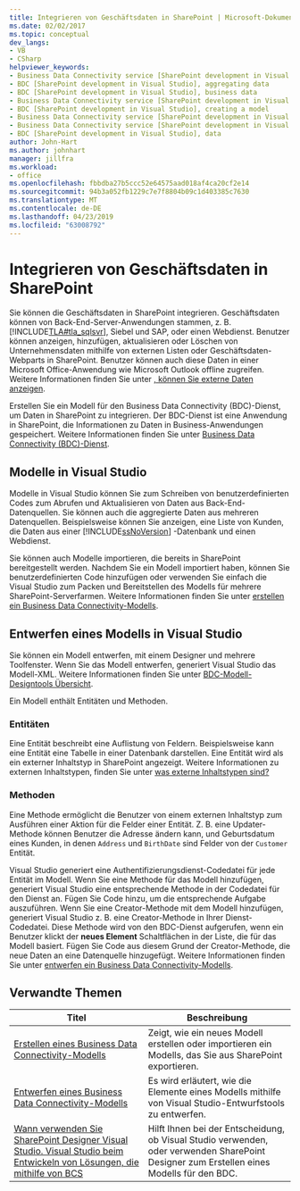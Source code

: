 ```yaml
---
title: Integrieren von Geschäftsdaten in SharePoint | Microsoft-Dokumentation
ms.date: 02/02/2017
ms.topic: conceptual
dev_langs:
- VB
- CSharp
helpviewer_keywords:
- Business Data Connectivity service [SharePoint development in Visual Studio], business data
- BDC [SharePoint development in Visual Studio], aggregating data
- BDC [SharePoint development in Visual Studio], business data
- Business Data Connectivity service [SharePoint development in Visual Studio], aggregating data
- BDC [SharePoint development in Visual Studio], creating a model
- Business Data Connectivity service [SharePoint development in Visual Studio], creating a model
- Business Data Connectivity service [SharePoint development in Visual Studio], data
- BDC [SharePoint development in Visual Studio], data
author: John-Hart
ms.author: johnhart
manager: jillfra
ms.workload:
- office
ms.openlocfilehash: fbbdba27b5ccc52e64575aad018af4ca20cf2e14
ms.sourcegitcommit: 94b3a052fb1229c7e7f8804b09c1d403385c7630
ms.translationtype: MT
ms.contentlocale: de-DE
ms.lasthandoff: 04/23/2019
ms.locfileid: "63008792"
---
```

# <a name="integrate-business-data-into-sharepoint"></a>Integrieren von Geschäftsdaten in SharePoint
  Sie können die Geschäftsdaten in SharePoint integrieren. Geschäftsdaten können von Back-End-Server-Anwendungen stammen, z. B. [!INCLUDE[TLA#tla_sqlsvr](../sharepoint/includes/tlasharptla-sqlsvr-md.md)], Siebel und SAP, oder einen Webdienst. Benutzer können anzeigen, hinzufügen, aktualisieren oder Löschen von Unternehmensdaten mithilfe von externen Listen oder Geschäftsdaten-Webparts in SharePoint.  Benutzer können auch diese Daten in einer Microsoft Office-Anwendung wie Microsoft Outlook offline zugreifen. Weitere Informationen finden Sie unter [, können Sie externe Daten anzeigen](http://go.microsoft.com/fwlink/?LinkId=169295).

 Erstellen Sie ein Modell für den Business Data Connectivity (BDC)-Dienst, um Daten in SharePoint zu integrieren. Der BDC-Dienst ist eine Anwendung in SharePoint, die Informationen zu Daten in Business-Anwendungen gespeichert. Weitere Informationen finden Sie unter [Business Data Connectivity (BDC)-Dienst](http://go.microsoft.com/fwlink/?LinkID=169276).

## <a name="models-in-visual-studio"></a>Modelle in Visual Studio
 Modelle in Visual Studio können Sie zum Schreiben von benutzerdefinierten Codes zum Abrufen und Aktualisieren von Daten aus Back-End-Datenquellen. Sie können auch die aggregierte Daten aus mehreren Datenquellen. Beispielsweise können Sie anzeigen, eine Liste von Kunden, die Daten aus einer [!INCLUDE[ssNoVersion](../sharepoint/includes/ssnoversion-md.md)] -Datenbank und einen Webdienst.

 Sie können auch Modelle importieren, die bereits in SharePoint bereitgestellt werden. Nachdem Sie ein Modell importiert haben, können Sie benutzerdefinierten Code hinzufügen oder verwenden Sie einfach die Visual Studio zum Packen und Bereitstellen des Modells für mehrere SharePoint-Serverfarmen. Weitere Informationen finden Sie unter [erstellen ein Business Data Connectivity-Modells](../sharepoint/creating-a-business-data-connectivity-model.md).

## <a name="design-a-model-in-visual-studio"></a>Entwerfen eines Modells in Visual Studio
 Sie können ein Modell entwerfen, mit einem Designer und mehrere Toolfenster. Wenn Sie das Modell entwerfen, generiert Visual Studio das Modell-XML. Weitere Informationen finden Sie unter [BDC-Modell-Designtools Übersicht](../sharepoint/bdc-model-design-tools-overview.md).

 Ein Modell enthält Entitäten und Methoden.

### <a name="entities"></a>Entitäten
 Eine Entität beschreibt eine Auflistung von Feldern. Beispielsweise kann eine Entität eine Tabelle in einer Datenbank darstellen. Eine Entität wird als ein externer Inhaltstyp in SharePoint angezeigt. Weitere Informationen zu externen Inhaltstypen, finden Sie unter [was externe Inhaltstypen sind?](http://go.microsoft.com/fwlink/?LinkId=169293)

### <a name="methods"></a>Methoden
 Eine Methode ermöglicht die Benutzer von einem externen Inhaltstyp zum Ausführen einer Aktion für die Felder einer Entität. Z. B. eine Updater-Methode können Benutzer die Adresse ändern kann, und Geburtsdatum eines Kunden, in denen `Address` und `BirthDate` sind Felder von der `Customer` Entität.

 Visual Studio generiert eine Authentifizierungsdienst-Codedatei für jede Entität im Modell. Wenn Sie eine Methode für das Modell hinzufügen, generiert Visual Studio eine entsprechende Methode in der Codedatei für den Dienst an. Fügen Sie Code hinzu, um die entsprechende Aufgabe auszuführen. Wenn Sie eine Creator-Methode mit dem Modell hinzufügen, generiert Visual Studio z. B. eine Creator-Methode in Ihrer Dienst-Codedatei. Diese Methode wird von den BDC-Dienst aufgerufen, wenn ein Benutzer klickt der **neues Element** Schaltflächen in der Liste, die für das Modell basiert. Fügen Sie Code aus diesem Grund der Creator-Methode, die neue Daten an eine Datenquelle hinzugefügt. Weitere Informationen finden Sie unter [entwerfen ein Business Data Connectivity-Modells](../sharepoint/designing-a-business-data-connectivity-model.md).

## <a name="related-topics"></a>Verwandte Themen

|Titel|Beschreibung|
|-----------|-----------------|
|[Erstellen eines Business Data Connectivity-Modells](../sharepoint/creating-a-business-data-connectivity-model.md)|Zeigt, wie ein neues Modell erstellen oder importieren ein Modells, das Sie aus SharePoint exportieren.|
|[Entwerfen eines Business Data Connectivity-Modells](../sharepoint/designing-a-business-data-connectivity-model.md)|Es wird erläutert, wie die Elemente eines Modells mithilfe von Visual Studio-Entwurfstools zu entwerfen.|
|[Wann verwenden Sie SharePoint Designer Visual Studio. Visual Studio beim Entwickeln von Lösungen, die mithilfe von BCS](http://go.microsoft.com/fwlink/?LinkID=183448)|Hilft Ihnen bei der Entscheidung, ob Visual Studio verwenden, oder verwenden SharePoint Designer zum Erstellen eines Modells für den BDC.|
